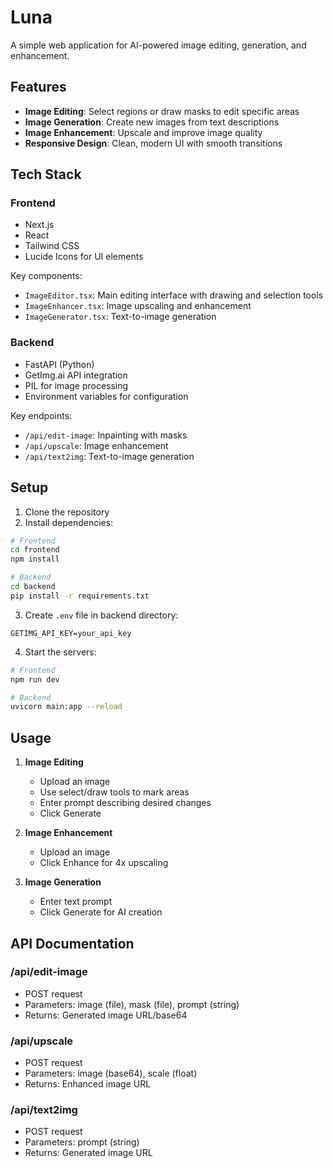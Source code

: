 # Luna

A simple web application for AI-powered image editing, generation, and enhancement.

## Features

- **Image Editing**: Select regions or draw masks to edit specific areas
- **Image Generation**: Create new images from text descriptions
- **Image Enhancement**: Upscale and improve image quality
- **Responsive Design**: Clean, modern UI with smooth transitions

## Tech Stack

### Frontend
- Next.js
- React
- Tailwind CSS
- Lucide Icons for UI elements

Key components:
- `ImageEditor.tsx`: Main editing interface with drawing and selection tools
- `ImageEnhancer.tsx`: Image upscaling and enhancement
- `ImageGenerator.tsx`: Text-to-image generation

### Backend
- FastAPI (Python)
- GetImg.ai API integration
- PIL for image processing
- Environment variables for configuration

Key endpoints:
- `/api/edit-image`: Inpainting with masks
- `/api/upscale`: Image enhancement
- `/api/text2img`: Text-to-image generation

## Setup

1. Clone the repository
2. Install dependencies:
```bash
# Frontend
cd frontend
npm install

# Backend
cd backend
pip install -r requirements.txt
```

3. Create `.env` file in backend directory:
```
GETIMG_API_KEY=your_api_key
```

4. Start the servers:
```bash
# Frontend
npm run dev

# Backend
uvicorn main:app --reload
```

## Usage

1. **Image Editing**
   - Upload an image
   - Use select/draw tools to mark areas
   - Enter prompt describing desired changes
   - Click Generate

2. **Image Enhancement**
   - Upload an image
   - Click Enhance for 4x upscaling

3. **Image Generation**
   - Enter text prompt
   - Click Generate for AI creation

## API Documentation

### /api/edit-image
- POST request
- Parameters: image (file), mask (file), prompt (string)
- Returns: Generated image URL/base64

### /api/upscale
- POST request
- Parameters: image (base64), scale (float)
- Returns: Enhanced image URL

### /api/text2img
- POST request
- Parameters: prompt (string)
- Returns: Generated image URL

